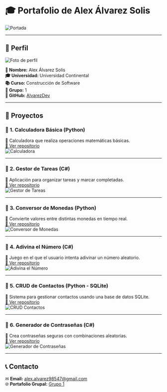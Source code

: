 # 🎓 Portafolio de Alex Álvarez Solis  

![Portada](./imagenes/portada.jpg)

---

## 👤 Perfil  
![Foto de perfil](./imagenes/perfil.jpg)  

**📌 Nombre:** Alex Álvarez Solis  
**🎓 Universidad:** Universidad Continental  
**📚 Curso:** Construcción de Software  
**📂 Grupo:** 1  
**🔗 GitHub:** [AlvarezDev](https://github.com/AlvarezDev)  

---

## 🚀 Proyectos  

### 🔹 **1. Calculadora Básica (Python)**  
📌 Calculadora que realiza operaciones matemáticas básicas.  
[🔗 Ver repositorio](https://github.com/AlvarezDev/calculadora)  
![Calculadora](./imagenes/proyecto1.png)  

---

### 🔹 **2. Gestor de Tareas (C#)**  
📌 Aplicación para organizar tareas y marcar completadas.  
[🔗 Ver repositorio](https://github.com/AlvarezDev/gestor-tareas)  
![Gestor de Tareas](./imagenes/proyecto2.png)  

---

### 🔹 **3. Conversor de Monedas (Python)**  
📌 Convierte valores entre distintas monedas en tiempo real.  
[🔗 Ver repositorio](https://github.com/AlvarezDev/conversor-monedas)  
![Conversor de Monedas](./imagenes/proyecto3.png)  

---

### 🔹 **4. Adivina el Número (C#)**  
📌 Juego en el que el usuario intenta adivinar un número aleatorio.  
[🔗 Ver repositorio](https://github.com/AlvarezDev/adivina-numero)  
![Adivina el Número](./imagenes/proyecto4.png)  

---

### 🔹 **5. CRUD de Contactos (Python - SQLite)**  
📌 Sistema para gestionar contactos usando una base de datos SQLite.  
[🔗 Ver repositorio](https://github.com/AlvarezDev/crud-contactos)  
![CRUD Contactos](./imagenes/proyecto5.png)  

---

### 🔹 **6. Generador de Contraseñas (C#)**  
📌 Crea contraseñas seguras con combinaciones aleatorias.  
[🔗 Ver repositorio](https://github.com/AlvarezDev/generador-password)  
![Generador de Contraseñas](./imagenes/proyecto6.png)  

---

## 📞 Contacto  
✉ **Email:** alex.alvarez98547@gmail.com  
🌐 **Portafolio Grupal:** [Grupo 1](https://grupo01.github.io)  
